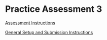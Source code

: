 # Practice Assessment 3

[Assessment Instructions](https://docs.google.com/document/d/1cVmFmrjUCIoxaGlSUti2ut4kDXwnBibAvfavp7PfzzA/preview)

[General Setup and Submission Instructions](https://docs.google.com/document/d/1Z4ThRCaefN9bPodtUEzSeuzhduxQ6cwYRz_q7cw8m2w/preview)
